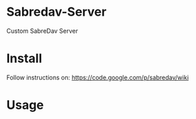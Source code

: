# Sabredav-Server

Custom SabreDav Server

# Install
Follow instructions on:
https://code.google.com/p/sabredav/wiki

# Usage

